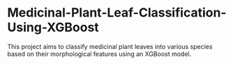 # Medicinal-Plant-Leaf-Classification-Using-XGBoost
This project aims to classify medicinal plant leaves into various species based on their morphological features using an XGBoost model.
